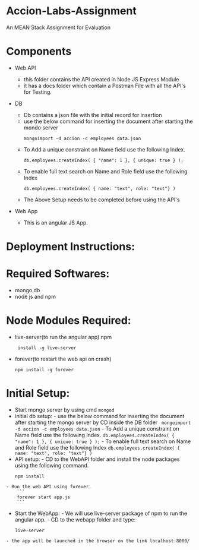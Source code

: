 # Accion-Labs-Assignment
An MEAN Stack Assignment for Evaluation

# Components

* Web API
  - this folder contains the API created in Node JS Express Module
  - it has a docs folder which contain a Postman File with all the API's for Testing.

* DB
  - Db contains a json file with the initial record for insertion
  - use the below command for inserting the document after starting the mondo server
    ``` 
    mongoimport -d accion -c employees data.json
    ```
  - To Add a unique constraint on Name field use the following Index.
    ```
    db.employees.createIndex( { "name": 1 }, { unique: true } );
    ```
  - To enable full text search on Name and Role field use the following Index
    ```
    db.employees.createIndex( { name: "text", role: "text"} )
    ```
  - The Above Setup needs to be completed before using the API's

* Web App
  - This is an angular JS App.
  
# Deployment Instructions:

   # Required Softwares:
   * mongo db
   * node js and npm
    
   # Node Modules Required:
   * live-server(to run the angular app) npm 
     ```
      install -g live-server
     ```
   * forever(to restart the web api on crash) 
      ```
      npm install -g forever
      ```
    
   # Initial Setup:
   - Start mongo server by using cmd
    ```
    mongod
    ```
   - initial db setup:
    - use the below command for inserting the document after starting the mongo server by CD inside the DB folder
             ``` 
             mongoimport -d accion -c employees data.json
             ```
    - To Add a unique constraint on Name field use the following Index.
             ```
             db.employees.createIndex( { "name": 1 }, { unique: true } );
             ```
    - To enable full text search on Name and Role field use the following Index
             ```
             db.employees.createIndex( { name: "text", role: "text"} )
             ```
   - API setup:
    - CD to the WebAPI folder and install the node packages using the following command.
        ```
        npm install
        ```
    - Run the web API using forever.
        ```
        forever start app.js
        ```
        
   - Start the WebApp:
    - We will use live-server package of npm to run the angular app.
    - CD to the webapp folder and type:
        ```
        live-server
        ```
    - the app will be launched in the browser on the link localhost:8080/
    
    
